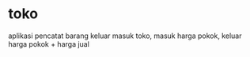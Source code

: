 toko
====

aplikasi pencatat barang keluar masuk toko, masuk harga pokok, keluar harga pokok + harga jual
